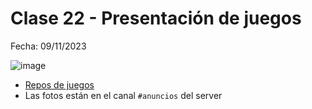 # Clase 22 - Presentación de juegos

Fecha: 09/11/2023

![image](https://github.com/pdepjm/bitacoras/assets/48812037/34489332-74d5-4a91-be2f-8c5bcc0a7adc)

* [Repos de juegos](https://docs.google.com/document/d/17KymysGBvtwpwPJcxHWFYYIaW1_qkvT0Sf9WlNtd1w8/edit)
* Las fotos están en el canal `#anuncios` del server
